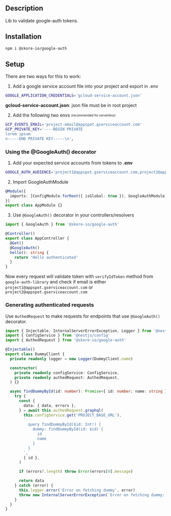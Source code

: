 ## Description

Lib to validate google-auth tokens.

## Installation

```bash
npm i @skore-io/google-auth
```

## Setup

There are two ways for this to work:

1. Add a google service account file into your project and export in .env
```sh
GOOGLE_APPLICATION_CREDENTIALS='gcloud-service-account.json'
```

**gcloud-service-account.json**: json file must be in root project

2. Add the following two envs <sub><sup>(recommended for serverless)</sup></sub>
```sh
GCP_EVENTS_EMAIL='project-email@appspot.gserviceaccount.com'
GCP_PRIVATE_KEY='----BEGIN PRIVATE
lorem ipsum
n-----END PRIVATE KEY-----\n',
```

### Using the @GoogleAuth() decorator

1. Add your expected service accounts from tokens to **.env**

```sh
GOOGLE_AUTH_AUDIENCE='project1@appspot.gserviceaccount.com,project2@appspot.gserviceaccount.com'
```

2. Import GoogleAuthModule

```typescript
@Module({
  imports: [ConfigModule.forRoot({ isGlobal: true }), GoogleAuthModule],
})
export class AppModule {}
```

3. Use `@GoogleAuth()` decorator in your controllers/resolvers

```typescript
import { GoogleAuth } from '@skore-io/google-auth'

@Controller()
export class AppController {
  @Get()
  @GoogleAuth()
  hello(): string {
    return 'Hello authenticated'
  }
}
```

Now every request will validate token with `verifyIdToken` method from `google-auth-library`
and check if email is either `project1@appspot.gserviceaccount.com` or `project2@appspot.gserviceaccount.com`

### Generating authenticated requests

Use `AuthedRequest` to make requests for endpoints that use `@GoogleAuth()` decorator.

```ts
import { Injectable, InternalServerErrorException, Logger } from '@nestjs/common'
import { ConfigService } from '@nestjs/config'
import { AuthedRequest } from '@skore-io/google-auth'

@Injectable()
export class DummyClient {
  private readonly logger = new Logger(DummyClient.name)

  constructor(
    private readonly configService: ConfigService,
    private readonly authedRequest: AuthedRequest,
  ) {}

  async findDummyById(id: number): Promise<{ id: number; name: string }> {
    try {
      const {
        data: { data, errors },
      } = await this.authedRequest.graphql(
        this.configService.get('PROJECT_BASE_URL'),
        `
          query findDummyById($id: Int!) {
            dummy: findDummyById(id: $id) {
              id
              name
            }
          }
        `,
        { id },
      )

      if (errors?.length) throw Error(errors[0].message)

      return data
    } catch (error) {
      this.logger.error('Error on fetching dummy', error)
      throw new InternalServerErrorException(`Error on fetching dummy: ${error.message}`)
    }
  }
}
```
